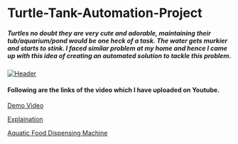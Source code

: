 # Turtle-Tank-Automation-Project

##### Turtles no doubt they are very cute and adorable, maintaining their tub/aquarium/pond would be one heck of a task. The water gets murkier and starts to stink. I faced similar problem at my home and hence I came up with this idea of creating an automated solution to tackle this problem.

[![Header](https://github.com/akshay-rao7/Turtle-Tank-Automation-Project/blob/master/Images/TTAP_display.jpg "Header")](https://www.youtube.com/watch?v=htzwUqj0Waw&list=PLGtyrPIil6YOcLqI6WLP6KhnkrlZ2znI_&index=1&t=3s)

#### Following are the links of the video which I have uploaded on Youtube. 

[Demo Video](https://www.youtube.com/watch?v=htzwUqj0Waw&list=PLGtyrPIil6YOcLqI6WLP6KhnkrlZ2znI_&index=1&t=1s)

[Explaination](https://www.youtube.com/watch?v=FriruTdf01o&list=PLGtyrPIil6YOcLqI6WLP6KhnkrlZ2znI_&index=2)

[Aquatic Food Dispensing Machine](https://www.youtube.com/watch?v=f1EB0psVJNE&list=PLGtyrPIil6YOcLqI6WLP6KhnkrlZ2znI_&index=3)

